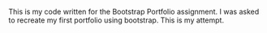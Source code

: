 This is my code written for the Bootstrap Portfolio assignment. 
I was asked to recreate my first portfolio using bootstrap. This is my attempt.